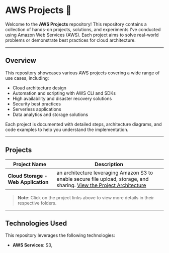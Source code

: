 # AWS Projects 🚀

Welcome to the **AWS Projects** repository! This repository contains a collection of hands-on projects, solutions, and experiments I've conducted using Amazon Web Services (AWS). Each project aims to solve real-world problems or demonstrate best practices for cloud architecture.

---

## Overview

This repository showcases various AWS projects covering a wide range of use cases, including:

- Cloud architecture design
- Automation and scripting with AWS CLI and SDKs
- High availability and disaster recovery solutions
- Security best practices
- Serverless applications
- Data analytics and storage solutions

Each project is documented with detailed steps, architecture diagrams, and code examples to help you understand the implementation.

---

## Projects

| Project Name                         | Description                                     
|--------------------                  |-------------------------------------------------
| **Cloud Storage -Web Application**   | an architecture leveraging Amazon S3 to enable secure file upload, storage, and sharing. [View the Project Architecture](https://drive.google.com/file/d/19nvkYy2RuR5ZvPjI8h0ZEVS5iA-uKpM6/view?usp=sharing)


> **Note**: Click on the project links above to view more details in their respective folders.

---

## Technologies Used

This repository leverages the following technologies:

- **AWS Services**: S3, 
